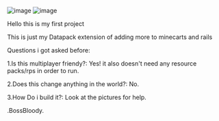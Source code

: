 ![image](https://github.com/EntityBossBlood/MinecartsRailsPack/assets/148834782/552ab0b2-8658-49c1-a945-1309c9410355)
![image](https://github.com/EntityBossBlood/MinecartsRailsPack/assets/148834782/9395b7a7-ec30-48c2-8d0f-6a07b42988c8)


Hello this is my first project

This is just my Datapack extension of adding more to minecarts and rails

Questions i got asked before:

1.Is this multiplayer friendy?: Yes! it also doesn't need any resource packs/rps in order to run.

2.Does this change anything in the world?: No.

3.How Do i build it?: Look at the pictures for help.

 .BossBloody.
